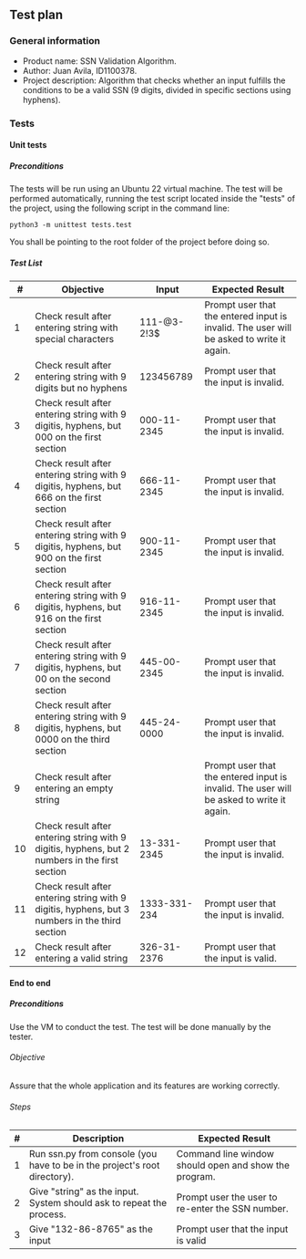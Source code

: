 ## Test plan
### General information
- Product name: SSN Validation Algorithm.
- Author: Juan Avila, ID1100378.
- Project description: Algorithm that checks whether an input fulfills the conditions to be a valid SSN (9 digits, divided in specific sections using hyphens).

### Tests
#### Unit tests
##### Preconditions
The tests will be run using an Ubuntu 22 virtual machine. The test will be performed automatically, running the test script located inside the "tests" of the project, using the following script in the command line: 

	python3 -m unittest tests.test 
	
You shall be pointing to the root folder of the project before doing so.

##### Test List

|     #     |     Objective                                                                                        |     Input       |     Expected Result                                                                            | 
|-----------|------------------------------------------------------------------------------------------------------|-----------------|------------------------------------------------------------------------------------------------|
|     1     |     Check result after entering string with special   characters                                     |     111-@3-2!3$ |     Prompt user that the   entered input is invalid. The user will be asked to write it again. |   |
|     2     |     Check result after   entering string with 9 digits but no hyphens                                |     123456789   |     Prompt user that the   input is invalid.                                                   |   |
|     3     |     Check result after   entering string with 9 digitis, hyphens, but 000 on the first section       |     000-11-2345 |     Prompt user that the   input is invalid.                                                   |   |
| 4         |     Check result after   entering string with 9 digitis, hyphens, but 666 on the first section       |     666-11-2345 |     Prompt user that the   input is invalid.                                                   |   |
| 5         |     Check result after   entering string with 9 digitis, hyphens, but 900 on the first section       |     900-11-2345 |     Prompt user that the   input is invalid.                                                   |   |
| 6         |     Check result after   entering string with 9 digitis, hyphens, but 916 on the first section       |     916-11-2345 |     Prompt user that the   input is invalid.                                                   |   |
|        7  |     Check result after   entering string with 9 digitis, hyphens, but 00 on the second section       |     445-00-2345 |     Prompt user that the   input is invalid.                                                   |   |
| 8         |     Check result after   entering string with 9 digitis, hyphens, but 0000 on the third section      |     445-24-0000 |     Prompt user that the   input is invalid.                                                   |   |
| 9         | Check result after entering an empty string                                                          |                 |     Prompt user that the   entered input is invalid. The user will be asked to write it again. |   |
|     10    |     Check result after   entering string with 9 digitis, hyphens, but 2 numbers in the first section | 13-331-2345     |     Prompt user that the   input is invalid.                                                   |   |
|        11 |     Check result after   entering string with 9 digitis, hyphens, but 3 numbers in the third section | 1333-331-234    |     Prompt user that the   input is invalid.                                                   |   |
|        12 |     Check result after   entering a valid string                                                     | 326-31-2376     |     Prompt user that the   input is valid.                                                     |   |

#### End to end 

##### Preconditions
Use the VM to conduct the test. The test will be done manually by the tester.
###### Objective
 Assure that the whole application and its features are working correctly.
###### Steps

| # | Description                                                                 | Expected Result                                         |
|---|-----------------------------------------------------------------------------|---------------------------------------------------------|
| 1 | Run ssn.py from console (you have   to be in the project's root directory). | Command line window should open   and show the program. |
| 2 | Give "string" as the   input. System should ask to repeat the process.      | Prompt user the user to re-enter   the SSN number.      |
| 3 | Give "132-86-8765" as   the input                                           | Prompt user that the input is   valid                   |
